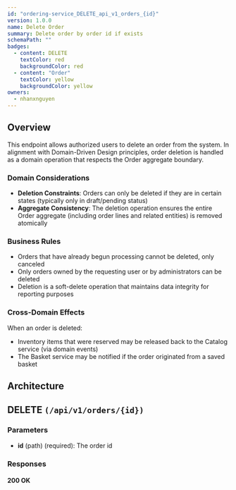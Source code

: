 ```yaml
---
id: "ordering-service_DELETE_api_v1_orders_{id}"
version: 1.0.0
name: Delete Order
summary: Delete order by order id if exists
schemaPath: ""
badges:
  - content: DELETE
    textColor: red
    backgroundColor: red
  - content: "Order"
    textColor: yellow
    backgroundColor: yellow
owners:
  - nhanxnguyen
---
```


## Overview

This endpoint allows authorized users to delete an order from the system. In alignment with Domain-Driven Design principles, order deletion is handled as a domain operation that respects the Order aggregate boundary.

### Domain Considerations

- **Deletion Constraints**: Orders can only be deleted if they are in certain states (typically only in draft/pending status)
- **Aggregate Consistency**: The deletion operation ensures the entire Order aggregate (including order lines and related entities) is removed atomically

### Business Rules

- Orders that have already begun processing cannot be deleted, only canceled
- Only orders owned by the requesting user or by administrators can be deleted
- Deletion is a soft-delete operation that maintains data integrity for reporting purposes

### Cross-Domain Effects

When an order is deleted:

- Inventory items that were reserved may be released back to the Catalog service (via domain events)
- The Basket service may be notified if the order originated from a saved basket

## Architecture

<NodeGraph />

## DELETE `(/api/v1/orders/{id})`

### Parameters

- **id** (path) (required): The order id

### Responses

#### <span className="text-green-500">200 OK</span>

<SchemaViewer file="response-200.json" maxHeight="500" id="response-200" />
